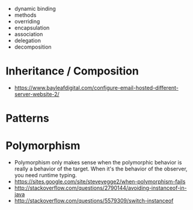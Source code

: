 - dynamic binding
- methods
- overriding
- encapsulation
- association
- delegation
- decomposition

# Inheritance / Composition
- https://www.bayleafdigital.com/configure-email-hosted-different-server-website-2/

# Patterns

# Polymorphism
- Polymorphism only makes sense when the polymorphic behavior is really a behavior of the target. When it's the behavior of the observer, you need runtime typing.
- https://sites.google.com/site/steveyegge2/when-polymorphism-fails
- http://stackoverflow.com/questions/2790144/avoiding-instanceof-in-java
- http://stackoverflow.com/questions/5579309/switch-instanceof

